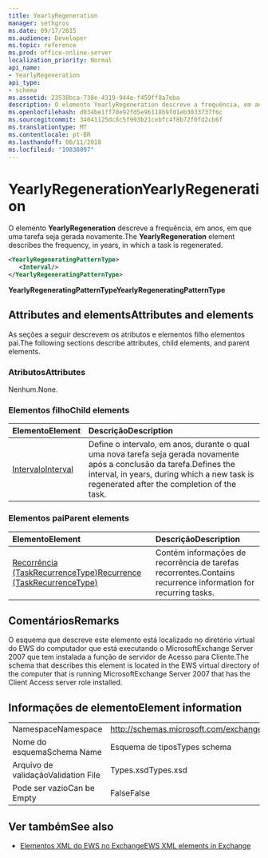 ```yaml
---
title: YearlyRegeneration
manager: sethgros
ms.date: 09/17/2015
ms.audience: Developer
ms.topic: reference
ms.prod: office-online-server
localization_priority: Normal
api_name:
- YearlyRegeneration
api_type:
- schema
ms.assetid: 23538bca-738e-4319-944e-f459ff8a7eba
description: O elemento YearlyRegeneration descreve a frequência, em anos, em que uma tarefa seja gerada novamente.
ms.openlocfilehash: d034be1ff70e92fd5e96118b9fd1eb3033737f6c
ms.sourcegitcommit: 34041125dc8c5f993b21cebfc4f8b72f0fd2cb6f
ms.translationtype: MT
ms.contentlocale: pt-BR
ms.lasthandoff: 06/11/2018
ms.locfileid: "19838097"
---
```

# <a name="yearlyregeneration"></a><span data-ttu-id="9a84b-103">YearlyRegeneration</span><span class="sxs-lookup"><span data-stu-id="9a84b-103">YearlyRegeneration</span></span>

<span data-ttu-id="9a84b-104">O elemento **YearlyRegeneration** descreve a frequência, em anos, em que uma tarefa seja gerada novamente.</span><span class="sxs-lookup"><span data-stu-id="9a84b-104">The **YearlyRegeneration** element describes the frequency, in years, in which a task is regenerated.</span></span> 
  
```xml
<YearlyRegeneratingPatternType>
   <Interval/>
</YearlyRegeneratingPatternType>
```

<span data-ttu-id="9a84b-105">**YearlyRegeneratingPatternType**</span><span class="sxs-lookup"><span data-stu-id="9a84b-105">**YearlyRegeneratingPatternType**</span></span>

## <a name="attributes-and-elements"></a><span data-ttu-id="9a84b-106">Attributes and elements</span><span class="sxs-lookup"><span data-stu-id="9a84b-106">Attributes and elements</span></span>

<span data-ttu-id="9a84b-107">As seções a seguir descrevem os atributos e elementos filho elementos pai.</span><span class="sxs-lookup"><span data-stu-id="9a84b-107">The following sections describe attributes, child elements, and parent elements.</span></span>
  
### <a name="attributes"></a><span data-ttu-id="9a84b-108">Atributos</span><span class="sxs-lookup"><span data-stu-id="9a84b-108">Attributes</span></span>

<span data-ttu-id="9a84b-109">Nenhum.</span><span class="sxs-lookup"><span data-stu-id="9a84b-109">None.</span></span>
  
### <a name="child-elements"></a><span data-ttu-id="9a84b-110">Elementos filho</span><span class="sxs-lookup"><span data-stu-id="9a84b-110">Child elements</span></span>

|<span data-ttu-id="9a84b-111">**Elemento**</span><span class="sxs-lookup"><span data-stu-id="9a84b-111">**Element**</span></span>|<span data-ttu-id="9a84b-112">**Descrição**</span><span class="sxs-lookup"><span data-stu-id="9a84b-112">**Description**</span></span>|
|:-----|:-----|
|[<span data-ttu-id="9a84b-113">Intervalo</span><span class="sxs-lookup"><span data-stu-id="9a84b-113">Interval</span></span>](interval.md) <br/> |<span data-ttu-id="9a84b-114">Define o intervalo, em anos, durante o qual uma nova tarefa seja gerada novamente após a conclusão da tarefa.</span><span class="sxs-lookup"><span data-stu-id="9a84b-114">Defines the interval, in years, during which a new task is regenerated after the completion of the task.</span></span>  <br/> |
   
### <a name="parent-elements"></a><span data-ttu-id="9a84b-115">Elementos pai</span><span class="sxs-lookup"><span data-stu-id="9a84b-115">Parent elements</span></span>

|<span data-ttu-id="9a84b-116">**Elemento**</span><span class="sxs-lookup"><span data-stu-id="9a84b-116">**Element**</span></span>|<span data-ttu-id="9a84b-117">**Descrição**</span><span class="sxs-lookup"><span data-stu-id="9a84b-117">**Description**</span></span>|
|:-----|:-----|
|[<span data-ttu-id="9a84b-118">Recorrência (TaskRecurrenceType)</span><span class="sxs-lookup"><span data-stu-id="9a84b-118">Recurrence (TaskRecurrenceType)</span></span>](recurrence-taskrecurrencetype.md) <br/> |<span data-ttu-id="9a84b-119">Contém informações de recorrência de tarefas recorrentes.</span><span class="sxs-lookup"><span data-stu-id="9a84b-119">Contains recurrence information for recurring tasks.</span></span>  <br/> |
   
## <a name="remarks"></a><span data-ttu-id="9a84b-120">Comentários</span><span class="sxs-lookup"><span data-stu-id="9a84b-120">Remarks</span></span>

<span data-ttu-id="9a84b-121">O esquema que descreve este elemento está localizado no diretório virtual do EWS do computador que está executando o MicrosoftExchange Server 2007 que tem instalada a função de servidor de Acesso para Cliente.</span><span class="sxs-lookup"><span data-stu-id="9a84b-121">The schema that describes this element is located in the EWS virtual directory of the computer that is running MicrosoftExchange Server 2007 that has the Client Access server role installed.</span></span> 
  
## <a name="element-information"></a><span data-ttu-id="9a84b-122">Informações de elemento</span><span class="sxs-lookup"><span data-stu-id="9a84b-122">Element information</span></span>

|||
|:-----|:-----|
|<span data-ttu-id="9a84b-123">Namespace</span><span class="sxs-lookup"><span data-stu-id="9a84b-123">Namespace</span></span>  <br/> |http://schemas.microsoft.com/exchange/services/2006/types  <br/> |
|<span data-ttu-id="9a84b-124">Nome do esquema</span><span class="sxs-lookup"><span data-stu-id="9a84b-124">Schema Name</span></span>  <br/> |<span data-ttu-id="9a84b-125">Esquema de tipos</span><span class="sxs-lookup"><span data-stu-id="9a84b-125">Types schema</span></span>  <br/> |
|<span data-ttu-id="9a84b-126">Arquivo de validação</span><span class="sxs-lookup"><span data-stu-id="9a84b-126">Validation File</span></span>  <br/> |<span data-ttu-id="9a84b-127">Types.xsd</span><span class="sxs-lookup"><span data-stu-id="9a84b-127">Types.xsd</span></span>  <br/> |
|<span data-ttu-id="9a84b-128">Pode ser vazio</span><span class="sxs-lookup"><span data-stu-id="9a84b-128">Can be Empty</span></span>  <br/> |<span data-ttu-id="9a84b-129">False</span><span class="sxs-lookup"><span data-stu-id="9a84b-129">False</span></span>  <br/> |
   
## <a name="see-also"></a><span data-ttu-id="9a84b-130">Ver também</span><span class="sxs-lookup"><span data-stu-id="9a84b-130">See also</span></span>

- [<span data-ttu-id="9a84b-131">Elementos XML do EWS no Exchange</span><span class="sxs-lookup"><span data-stu-id="9a84b-131">EWS XML elements in Exchange</span></span>](ews-xml-elements-in-exchange.md)

